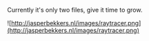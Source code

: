 Currently it's only two files, give it time to grow.

![http://jasperbekkers.nl/images/raytracer.png](http://jasperbekkers.nl/images/raytracer.png)